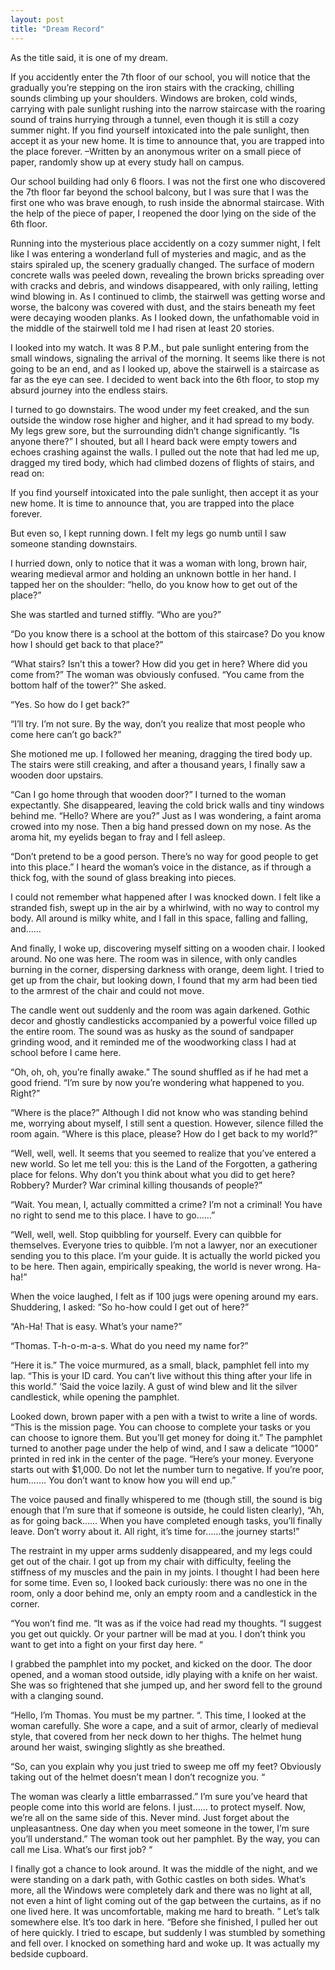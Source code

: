 ```yaml
---
layout: post
title: "Dream Record"
---
```

As the title said, it is one of my dream.

If you accidently enter the 7th floor of our school, you will notice that the gradually you’re stepping on the iron stairs with the cracking, chilling sounds climbing up your shoulders. Windows are broken, cold winds, carrying with pale sunlight rushing into the narrow staircase with the roaring sound of trains hurrying through a tunnel, even though it is still a cozy summer night. If you find yourself intoxicated into the pale sunlight, then accept it as your new home. It is time to announce that, you are trapped into the place forever. –Written by an anonymous writer on a small piece of paper, randomly show up at every study hall on campus.

Our school building had only 6 floors. I was not the first one who discovered the 7th floor far beyond the school balcony, but I was sure that I was the first one who was brave enough, to rush inside the abnormal staircase. With the help of the piece of paper, I reopened the door lying on the side of the 6th floor. 

Running into the mysterious place accidently on a cozy summer night, I felt like I was entering a wonderland full of mysteries and magic, and as the stairs spiraled up, the scenery gradually changed. The surface of modern concrete walls was peeled down, revealing the brown bricks spreading over with cracks and debris, and windows disappeared, with only railing, letting wind blowing in. As I continued to climb, the stairwell was getting worse and worse, the balcony was covered with dust, and the stairs beneath my feet were decaying wooden planks. As I looked down, the unfathomable void in the middle of the stairwell told me I had risen at least 20 stories.

I looked into my watch. It was 8 P.M., but pale sunlight entering from the small windows, signaling the arrival of the morning. It seems like there is not going to be an end, and as I looked up, above the stairwell is a staircase as far as the eye can see. I decided to went back into the 6th floor, to stop my absurd journey into the endless stairs. 

I turned to go downstairs. The wood under my feet creaked, and the sun outside the window rose higher and higher, and it had spread to my body. My legs grew sore, but the surrounding didn’t change significantly. “Is anyone there?” I shouted, but all I heard back were empty towers and echoes crashing against the walls. I pulled out the note that had led me up, dragged my tired body, which had climbed dozens of flights of stairs, and read on: 

If you find yourself intoxicated into the pale sunlight, then accept it as your new home. It is time to announce that, you are trapped into the place forever.

But even so, I kept running down. I felt my legs go numb until I saw someone standing downstairs.

I hurried down, only to notice that it was a woman with long, brown hair, wearing medieval armor and holding an unknown bottle in her hand. I tapped her on the shoulder: “hello, do you know how to get out of the place?”

She was startled and turned stiffly. “Who are you?”

“Do you know there is a school at the bottom of this staircase? Do you know how I should get back to that place?”

“What stairs? Isn’t this a tower? How did you get in here? Where did you come from?” The woman was obviously confused. “You came from the bottom half of the tower?” She asked.

“Yes. So how do I get back?”

“I’ll try. I’m not sure. By the way, don’t you realize that most people who come here can’t go back?”

She motioned me up. I followed her meaning, dragging the tired body up. The stairs were still creaking, and after a thousand years, I finally saw a wooden door upstairs.

“Can I go home through that wooden door?” I turned to the woman expectantly. She disappeared, leaving the cold brick walls and tiny windows behind me. “Hello? Where are you?” Just as I was wondering, a faint aroma crowed into my nose. Then a big hand pressed down on my nose. As the aroma hit, my eyelids began to fray and I fell asleep.

“Don’t pretend to be a good person. There’s no way for good people to get into this place.” I heard the woman’s voice in the distance, as if through a thick fog, with the sound of glass breaking into pieces.

I could not remember what happened after I was knocked down. I felt like a stranded fish, swept up in the air by a whirlwind, with no way to control my body. All around is milky white, and I fall in this space, falling and falling, and……

And finally, I woke up, discovering myself sitting on a wooden chair. I looked around. No one was here. The room was in silence, with only candles burning in the corner, dispersing darkness with orange, deem light. I tried to get up from the chair, but looking down, I found that my arm had been tied to the armrest of the chair and could not move.

The candle went out suddenly and the room was again darkened. Gothic decor and ghostly candlesticks accompanied by a powerful voice filled up the entire room. The sound was as husky as the sound of sandpaper grinding wood, and it reminded me of the woodworking class I had at school before I came here. 

“Oh, oh, oh, you’re finally awake.” The sound shuffled as if he had met a good friend. “I’m sure by now you’re wondering what happened to you. Right?”

“Where is the place?” Although I did not know who was standing behind me, worrying about myself, I still sent a question. However, silence filled the room again. “Where is this place, please? How do I get back to my world?”

“Well, well, well. It seems that you seemed to realize that you’ve entered a new world. So let me tell you: this is the Land of the Forgotten, a gathering place for felons. Why don’t you think about what you did to get here? Robbery? Murder? War criminal killing thousands of people?”

“Wait. You mean, I, actually committed a crime? I’m not a criminal! You have no right to send me to this place. I have to go……”

“Well, well, well. Stop quibbling for yourself. Every can quibble for themselves. Everyone tries to quibble. I’m not a lawyer, nor an executioner sending you to this place. I’m your guide. It is actually the world picked you to be here. Then again, empirically speaking, the world is never wrong. Ha-ha!”

When the voice laughed, I felt as if 100 jugs were opening around my ears. Shuddering, I asked: “So ho-how could I get out of here?”

“Ah-Ha! That is easy. What’s your name?”

“Thomas. T-h-o-m-a-s. What do you need my name for?” 

“Here it is.” The voice murmured, as a small, black, pamphlet fell into my lap. “This is your ID card. You can’t live without this thing after your life in this world.” ‘Said the voice lazily. A gust of wind blew and lit the silver candlestick, while opening the pamphlet. 

Looked down, brown paper with a pen with a twist to write a line of words. “This is the mission page. You can choose to complete your tasks or you can choose to ignore them. But you’ll get money for doing it.” The pamphlet turned to another page under the help of wind, and I saw a delicate “1000” printed in red ink in the center of the page. “Here’s your money. Everyone starts out with $1,000. Do not let the number turn to negative. If you’re poor, hum……. You don’t want to know how you will end up.”

The voice paused and finally whispered to me (though still, the sound is big enough that I’m sure that if someone is outside, he could listen clearly), “Ah, as for going back…… When you have completed enough tasks, you’ll finally leave. Don’t worry about it. All right, it’s time for……the journey starts!”

The restraint in my upper arms suddenly disappeared, and my legs could get out of the chair. I got up from my chair with difficulty, feeling the stiffness of my muscles and the pain in my joints. I thought I had been here for some time. Even so, I looked back curiously: there was no one in the room, only a door behind me, only an empty room and a candlestick in the corner.

“You won’t find me. “It was as if the voice had read my thoughts. “I suggest you get out quickly. Or your partner will be mad at you. I don’t think you want to get into a fight on your first day here. “

I grabbed the pamphlet into my pocket, and kicked on the door. The door opened, and a woman stood outside, idly playing with a knife on her waist. She was so frightened that she jumped up, and her sword fell to the ground with a clanging sound.

“Hello, I’m Thomas. You must be my partner. “. This time, I looked at the woman carefully. She wore a cape, and a suit of armor, clearly of medieval style, that covered from her neck down to her thighs. The helmet hung around her waist, swinging slightly as she breathed.

“So, can you explain why you just tried to sweep me off my feet? Obviously taking out of the helmet doesn’t mean I don’t recognize you. “

The woman was clearly a little embarrassed.” I’m sure you’ve heard that people come into this world are felons. I just…… to protect myself. Now, we’re all on the same side of this. Never mind. Just forget about the unpleasantness. One day when you meet someone in the tower, I’m sure you’ll understand.” The woman took out her pamphlet. By the way, you can call me Lisa. What’s our first job? “

I finally got a chance to look around. It was the middle of the night, and we were standing on a dark path, with Gothic castles on both sides. What’s more, all the Windows were completely dark and there was no light at all, not even a hint of light coming out of the gap between the curtains, as if no one lived here. It was uncomfortable, making me hard to breath. ” Let’s talk somewhere else. It’s too dark in here. “Before she finished, I pulled her out of here quickly. I tried to escape, but suddenly I was stumbled by something and fell over. I knocked on something hard and woke up. It was actually my bedside cupboard.

